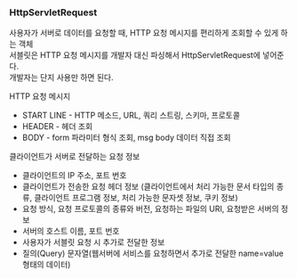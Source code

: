 ### HttpServletRequest

사용자가 서버로 데이터를 요청할 때, HTTP 요청 메시지를 편리하게 조회할 수 있게 하는 객체  
서블릿은 HTTP 요청 메시지를 개발자 대신 파싱해서 HttpServletRequest에 넣어준다.  
개발자는 단지 사용만 하면 된다.

HTTP 요청 메시지

- START LINE - HTTP 메소드, URL, 쿼리 스트링, 스키마, 프로토콜
- HEADER - 헤더 조회
- BODY - form 파라미터 형식 조회, msg body 데이터 직접 조회

클라이언트가 서버로 전달하는 요청 정보

- 클라이언트의 IP 주소, 포트 번호
- 클라이언트가 전송한 요청 헤더 정보
(클라이언트에서 처리 가능한 문서 타입의 종류, 클라이언트 프로그램 정보, 처리 가능한 문자셋 정보, 쿠키 정보)
- 요청 방식, 요청 프로토콜의 종류와 버전, 요청하는 파일의 URI, 요청받은 서버의 정보
- 서버의 호스트 이름, 포트 번호
- 사용자가 서블릿 요청 시 추가로 전달한 정보
- 질의(Query) 문자열(웹서버에 서비스를 요청하면서 추가로 전달한 name=value 형태의 데이터)
